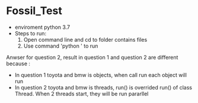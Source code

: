 # Fossil_Test
- enviroment python 3.7
- Steps to run: 
  1) Open command line and cd to folder contains files
  2) Use command 'python <filename>' to run
  
Anwser for question 2, result in question 1 and question 2 are different because :
 + In question 1 toyota and bmw is objects, when call run each object will run
 + In question 2 toyota and bmw is threads, run() is overrided run() of class Thread. When 2 threads start, they will be run pararllel
